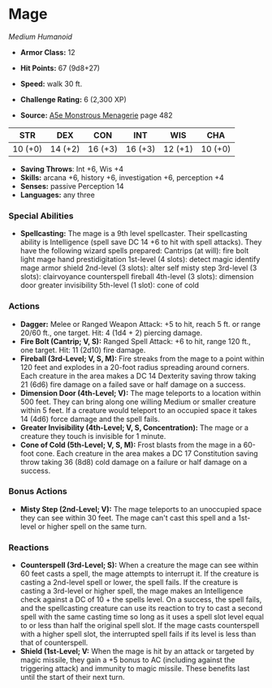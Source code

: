 # Mage

*Medium* *Humanoid*

- **Armor Class:** 12
- **Hit Points:** 67 (9d8+27)
- **Speed:** walk 30 ft.

- **Challenge Rating:** 6 (2,300 XP)
- **Source:** [A5e Monstrous Menagerie](https://enpublishingrpg.com/products/level-up-monstrous-menagerie-a5e) page 482

| STR | DEX | CON | INT | WIS | CHA |
| --- | --- | --- | --- | --- | --- |
| 10 (+0) | 14 (+2) | 16 (+3) | 16 (+3) | 12 (+1) | 10 (+0) |

- **Saving Throws**: Int +6, Wis +4
- **Skills:** arcana +6, history +6, investigation +6, perception +4
- **Senses:** passive Perception 14
- **Languages:** any three

### Special Abilities

- **Spellcasting:** The mage is a 9th level spellcaster. Their spellcasting ability is Intelligence (spell save DC 14
 +6 to hit with spell attacks). They have the following wizard spells prepared:
 Cantrips (at will): fire bolt
 light
 mage hand
 prestidigitation
 1st-level (4 slots): detect magic
 identify
 mage armor
 shield
 2nd-level (3 slots): alter self
 misty step
 3rd-level (3 slots): clairvoyance
 counterspell
 fireball
 4th-level (3 slots): dimension door
 greater invisibility
 5th-level (1 slot): cone of cold

### Actions

- **Dagger:** Melee or Ranged Weapon Attack: +5 to hit, reach 5 ft. or range 20/60 ft., one target. Hit: 4 (1d4 + 2) piercing damage.
- **Fire Bolt (Cantrip; V, S):** Ranged Spell Attack: +6 to hit, range 120 ft., one target. Hit: 11 (2d10) fire damage.
- **Fireball (3rd-Level; V, S, M):** Fire streaks from the mage to a point within 120 feet and explodes in a 20-foot radius  spreading around corners. Each creature in the area makes a DC 14 Dexterity saving throw  taking 21 (6d6) fire damage on a failed save or half damage on a success.
- **Dimension Door (4th-Level; V):** The mage teleports to a location within 500 feet. They can bring along one willing Medium or smaller creature within 5 feet. If a creature would teleport to an occupied space  it takes 14 (4d6) force damage  and the spell fails.
- **Greater Invisibility (4th-Level; V, S, Concentration):** The mage or a creature they touch is invisible for 1 minute.
- **Cone of Cold (5th-Level; V, S, M):** Frost blasts from the mage in a 60-foot cone. Each creature in the area makes a DC 17 Constitution saving throw  taking 36 (8d8) cold damage on a failure or half damage on a success.

### Bonus Actions

- **Misty Step (2nd-Level; V):** The mage teleports to an unoccupied space they can see within 30 feet. The mage can't cast this spell and a 1st-level or higher spell on the same turn.

### Reactions

- **Counterspell (3rd-Level; S):** When a creature the mage can see within 60 feet casts a spell, the mage attempts to interrupt it. If the creature is casting a 2nd-level spell or lower, the spell fails. If the creature is casting a 3rd-level or higher spell, the mage makes an Intelligence check against a DC of 10 + the spells level. On a success, the spell fails, and the spellcasting creature can use its reaction to try to cast a second spell with the same casting time so long as it uses a spell slot level equal to or less than half the original spell slot. If the mage casts counterspell with a higher spell slot, the interrupted spell fails if its level is less than that of counterspell.
- **Shield (1st-Level; V:** When the mage is hit by an attack or targeted by magic missile, they gain a +5 bonus to AC (including against the triggering attack) and immunity to magic missile. These benefits last until the start of their next turn.


